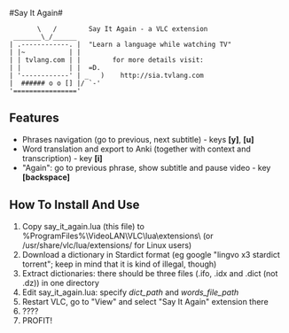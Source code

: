 #Say It Again#

           \   /        Say It Again - a VLC extension
     _______\_/______
    | .------------. |  "Learn a language while watching TV"
    | |~           | |
    | | tvlang.com | |        for more details visit:
    | |            | |  =D.
    | '------------' | _   )    http://sia.tvlang.com
    |  ###### o o [] |/ `-'
    '================'

Features
---
* Phrases navigation (go to previous, next subtitle) - keys __[y]__, __[u]__
* Word translation and export to Anki (together with context and transcription) - key __[i]__
* "Again": go to previous phrase, show subtitle and pause video - key __[backspace]__

How To Install And Use
---
 1. Copy say_it_again.lua (this file) to %ProgramFiles%\VideoLAN\VLC\lua\extensions\ (or /usr/share/vlc/lua/extensions/ for Linux users)
 2. Download a dictionary in Stardict format (eg google "lingvo x3 stardict torrent"; keep in mind that it is kind of illegal, though)
 3. Extract dictionaries: there should be three files (.ifo, .idx and .dict (not .dz)) in one directory
 4. Edit say_it_again.lua: specify *dict_path* and *words_file_path*
 5. Restart VLC, go to "View" and select "Say It Again" extension there
 6. ????
 7. PROFIT!
